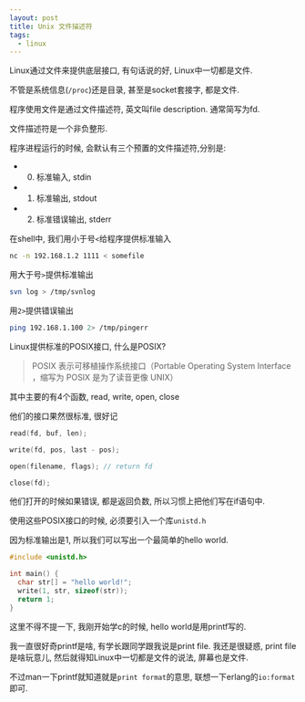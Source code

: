 ```yaml
---
layout: post
title: Unix 文件描述符
tags:
  - linux
---
```


Linux通过文件来提供底层接口, 有句话说的好, Linux中一切都是文件.

不管是系统信息(`/proc`)还是目录, 甚至是socket套接字, 都是文件.

程序使用文件是通过文件描述符, 英文叫file description. 通常简写为fd.

文件描述符是一个非负整形.

程序进程运行的时候, 会默认有三个预置的文件描述符,分别是:

- 0. 标准输入, stdin

- 1. 标准输出, stdout

- 2. 标准错误输出, stderr

在shell中, 我们用小于号`<`给程序提供标准输入

```bash
nc -n 192.168.1.2 1111 < somefile

```

用大于号`>`提供标准输出

```bash
svn log > /tmp/svnlog
```

用`2>`提供错误输出

```bash
ping 192.168.1.100 2> /tmp/pingerr

```

Linux提供标准的POSIX接口, 什么是POSIX?

> POSIX 表示可移植操作系统接口（Portable Operating System Interface ，缩写为 POSIX 是为了读音更像 UNIX）

其中主要的有4个函数, read, write, open, close

他们的接口果然很标准, 很好记

```c
read(fd, buf, len);

write(fd, pos, last - pos);

open(filename, flags); // return fd

close(fd);
```

他们打开的时候如果错误, 都是返回负数, 所以习惯上把他们写在if语句中.

使用这些POSIX接口的时候, 必须要引入一个库`unistd.h`

因为标准输出是1, 所以我们可以写出一个最简单的hello world.

```c
#include <unistd.h>

int main() {
  char str[] = "hello world!";
  write(1, str, sizeof(str));
  return 1;
}
```

这里不得不提一下, 我刚开始学c的时候, hello world是用printf写的.

我一直很好奇printf是啥, 有学长跟同学跟我说是print file. 我还是很疑惑, print file是啥玩意儿, 然后就得知Linux中一切都是文件的说法, 屏幕也是文件.

不过man一下printf就知道就是`print format`的意思, 联想一下erlang的`io:format`即可.





